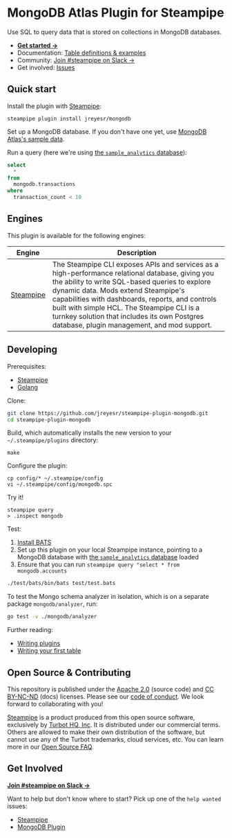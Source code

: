 # MongoDB Atlas Plugin for Steampipe

Use SQL to query data that is stored on collections in MongoDB databases.

- **[Get started →](https://hub.steampipe.io/plugins/jreyesr/mongodb)**
- Documentation: [Table definitions & examples](https://hub.steampipe.io/plugins/jreyesr/mongodb/tables)
- Community: [Join #steampipe on Slack →](https://turbot.com/community/join)
- Get involved: [Issues](https://github.com/jreyesr/steampipe-plugin-mongodb/issues)

## Quick start

Install the plugin with [Steampipe](https://steampipe.io):

```shell
steampipe plugin install jreyesr/mongodb
```

Set up a MongoDB database. If you don't have one yet, use [MongoDB Atlas's sample data](https://www.mongodb.com/docs/atlas/sample-data/#std-label-load-sample-data).

Run a query (here we're using [the `sample_analytics` database](https://www.mongodb.com/docs/atlas/sample-data/sample-analytics/#std-label-sample-analytics)):

```sql
select
  *
from
  mongodb.transactions
where
  transaction_count < 10 
```

## Engines

This plugin is available for the following engines:

| Engine                                 | Description                                                                                                                                                                                                                                                                                                                                                                               |
|----------------------------------------|-------------------------------------------------------------------------------------------------------------------------------------------------------------------------------------------------------------------------------------------------------------------------------------------------------------------------------------------------------------------------------------------|
| [Steampipe](https://steampipe.io/docs) | The Steampipe CLI exposes APIs and services as a high-performance relational database, giving you the ability to write SQL-based queries to explore dynamic data. Mods extend Steampipe's capabilities with dashboards, reports, and controls built with simple HCL. The Steampipe CLI is a turnkey solution that includes its own Postgres database, plugin management, and mod support. |

## Developing

Prerequisites:

- [Steampipe](https://steampipe.io/downloads)
- [Golang](https://golang.org/doc/install)

Clone:

```sh
git clone https://github.com/jreyesr/steampipe-plugin-mongodb.git
cd steampipe-plugin-mongodb
```

Build, which automatically installs the new version to your `~/.steampipe/plugins` directory:

```
make
```

Configure the plugin:

```
cp config/* ~/.steampipe/config
vi ~/.steampipe/config/mongodb.spc
```

Try it!

```
steampipe query
> .inspect mongodb
```

Test:

1. [Install BATS](https://bats-core.readthedocs.io/en/stable/tutorial.html#quick-installation)
2. Set up this plugin on your local Steampipe instance, pointing to a MongoDB database with [the `sample_analytics` database](https://www.mongodb.com/docs/atlas/sample-data/sample-analytics/#std-label-sample-analytics) loaded
3. Ensure that you can run `steampipe query "select * from mongodb.accounts`

```bash
./test/bats/bin/bats test/test.bats
```

To test the Mongo schema analyzer in isolation, which is on a separate package `mongodb/analyzer`, run:

```bash
go test -v ./mongodb/analyzer
```

Further reading:

- [Writing plugins](https://steampipe.io/docs/develop/writing-plugins)
- [Writing your first table](https://steampipe.io/docs/develop/writing-your-first-table)

## Open Source & Contributing

This repository is published under the [Apache 2.0](https://www.apache.org/licenses/LICENSE-2.0) (source code) and [CC BY-NC-ND](https://creativecommons.org/licenses/by-nc-nd/2.0/) (docs) licenses. Please see our [code of conduct](https://github.com/turbot/.github/blob/main/CODE_OF_CONDUCT.md). We look forward to collaborating with you!

[Steampipe](https://steampipe.io) is a product produced from this open source software, exclusively by [Turbot HQ, Inc](https://turbot.com). It is distributed under our commercial terms. Others are allowed to make their own distribution of the software, but cannot use any of the Turbot trademarks, cloud services, etc. You can learn more in our [Open Source FAQ](https://turbot.com/open-source).

## Get Involved

**[Join #steampipe on Slack →](https://turbot.com/community/join)**

Want to help but don't know where to start? Pick up one of the `help wanted` issues:

- [Steampipe](https://github.com/turbot/steampipe/labels/help%20wanted)
- [MongoDB Plugin](https://github.com/jreyesr/steampipe-plugin-mongodb/labels/help%20wanted)